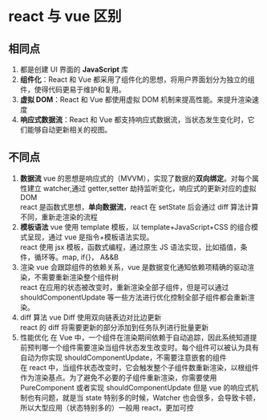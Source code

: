 # react 与 vue 区别
## 相同点
1. 都是创建 UI 界面的 **JavaScript** 库
2. **组件化**：React 和 Vue 都采用了组件化的思想，将用户界面划分为独立的组件，使得代码更易于维护和复用。
3. **虚拟 DOM**：React 和 Vue 都使用虚拟 DOM 机制来提高性能。来提升渲染速度
4. **响应式数据流**：React 和 Vue 都支持响应式数据流，当状态发生变化时，它们能够自动更新相关的视图。

## 不同点
1. **数据流**
vue 的思想是响应式的（MVVM），实现了数据的**双向绑定**。对每个属性建立 watcher,通过 getter,setter 劫持监听变化，响应式的更新对应的虚拟 DOM  
react 是函数式思想，**单向数据流**，react 在 setState 后会通过 diff 算法计算不同，重新走渲染的流程
2. **模板语法**
vue 使用 template 模板，以 template+JavaScript+CSS 的组合模式呈现，通过 vue 是指令+模板语法实现。  
react 使用 jsx 模板，函数式编程，通过原生 JS 语法实现，比如插值，条件，循环等。map, if{}， A&&B
3. 渲染
vue 会跟踪组件的依赖关系，vue 是数据变化通知依赖项精确的驱动渲染，不需要重新渲染整个组件树  
react 在应用的状态被改变时，重新渲染全部子组件，但是可以通过 shouldComponentUpdate 等一些方法进行优化控制全部子组件都会重新渲染。
4. diff 算法
vue Diff 使用双向链表边对比边更新  
react 的 diff 将需要更新的部分添加到任务队列进行批量更新
6. 性能优化
在 Vue 中，一个组件在渲染期间依赖于自动追踪，因此系统知道提前预判哪一个组件需要渲染当组件状态发生改变时。每个组件可以被认为具有自动为你实现 shouldComponentUpdate，不需要注意嵌套的组件  
在 react 中，当组件状态改变时，它会触发整个子组件数重新渲染，以根组件作为渲染基点。为了避免不必要的子组件重新渲染，你需要使用 PureComponent 或者实现 shouldComponentUpdate
但是 vue 的响应式机制也有问题，就是当 state 特别多的时候，Watcher 也会很多，会导致卡顿，所以大型应用（状态特别多的）一般用 react，更加可控